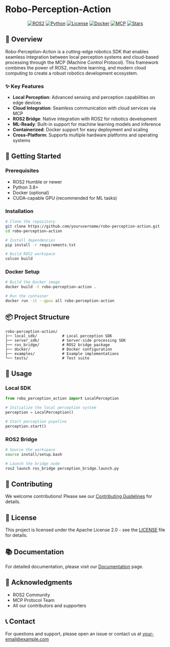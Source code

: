 # Robo-Perception-Action

<div align="center">

[![ROS2](https://img.shields.io/badge/ROS2-Humble-blue.svg)](https://docs.ros.org/en/humble/index.html)
[![Python](https://img.shields.io/badge/Python-3.8%2B-blue.svg)](https://www.python.org/)
[![License](https://img.shields.io/badge/License-Apache%202.0-green.svg)](https://opensource.org/licenses/Apache-2.0)
[![Docker](https://img.shields.io/badge/Docker-Supported-blue.svg)](https://www.docker.com/)
[![MCP](https://img.shields.io/badge/MCP-Protocol-orange.svg)](https://github.com/your-mcp-repo)
[![Stars](https://img.shields.io/github/stars/yourusername/robo-perception-action.svg?style=social)](https://github.com/yourusername/robo-perception-action)

</div>

## 🤖 Overview

Robo-Perception-Action is a cutting-edge robotics SDK that enables seamless integration between local perception systems and cloud-based processing through the MCP (Machine Control Protocol). This framework combines the power of ROS2, machine learning, and modern cloud computing to create a robust robotics development ecosystem.

### ✨ Key Features

- **Local Perception**: Advanced sensing and perception capabilities on edge devices
- **Cloud Integration**: Seamless communication with cloud services via MCP
- **ROS2 Bridge**: Native integration with ROS2 for robotics development
- **ML-Ready**: Built-in support for machine learning models and inference
- **Containerized**: Docker support for easy deployment and scaling
- **Cross-Platform**: Supports multiple hardware platforms and operating systems

## 🚀 Getting Started

### Prerequisites

- ROS2 Humble or newer
- Python 3.8+
- Docker (optional)
- CUDA-capable GPU (recommended for ML tasks)

### Installation

```bash
# Clone the repository
git clone https://github.com/yourusername/robo-perception-action.git
cd robo-perception-action

# Install dependencies
pip install -r requirements.txt

# Build ROS2 workspace
colcon build
```

### Docker Setup

```bash
# Build the Docker image
docker build -t robo-perception-action .

# Run the container
docker run -it --gpus all robo-perception-action
```

## 📦 Project Structure

```
robo-perception-action/
├── local_sdk/           # Local perception SDK
├── server_sdk/          # Server-side processing SDK
├── ros_bridge/          # ROS2 bridge package
├── docker/              # Docker configuration
├── examples/            # Example implementations
└── tests/               # Test suite
```

## 🔧 Usage

### Local SDK

```python
from robo_perception_action import LocalPerception

# Initialize the local perception system
perception = LocalPerception()

# Start perception pipeline
perception.start()
```

### ROS2 Bridge

```bash
# Source the workspace
source install/setup.bash

# Launch the bridge node
ros2 launch ros_bridge perception_bridge.launch.py
```

## 🤝 Contributing

We welcome contributions! Please see our [Contributing Guidelines](CONTRIBUTING.md) for details.

## 📄 License

This project is licensed under the Apache License 2.0 - see the [LICENSE](LICENSE) file for details.

## 📚 Documentation

For detailed documentation, please visit our [Documentation](docs/) page.

## 🙏 Acknowledgments

- ROS2 Community
- MCP Protocol Team
- All our contributors and supporters

## 📞 Contact

For questions and support, please open an issue or contact us at [your-email@example.com](mailto:your-email@example.com) 
